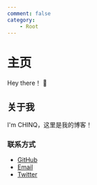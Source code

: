 ```yaml
---
comment: false
category:
    - Root
---
```

# 主页

Hey there！ 👋

## 关于我

I'm CHINQ，这里是我的博客！

### 联系方式

- <a href='https://github.com/CQBerry'>GitHub</a>
- <a href='mailto:cqbery@gmail.com'>Email</a>
- <a href='https://twitter.com/CQBerry2'>Twitter</a>